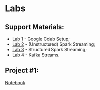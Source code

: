 # Labs


## Support Materials:
* [Lab 1](lab1)  - Google Colab Setup;
* [Lab 2](lab2)  - (Unstructured) Spark Streaming;
* [Lab 3](lab3)  - Structured Spark Streaming;
* [Lab 4](lab4)  - Kafka Streams.

## Project #1:
[Notebook](https://github.com/smduarte/ps2024/blob/main/tp1/ps2024_tp1.ipynb)

<!--


[Project #1 Delivery Form](https://forms.gle/vYgB2tGo4jypiggJ9)
-->
